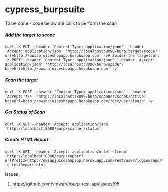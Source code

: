 # cypress_burpsuite

To be done - code below api calls to perform the scan

##### Add the target to scope
```
curl -X PUT --header 'Content-Type: application/json' --header 'Accept: application/json' 'http://localhost:8090/burp/target/scope?url=http://owsapjuiceshopapp.herokuapp.com' -v# Spider the targetcurl -X POST --header 'Content-Type: application/json' --header 'Accept: application/json' 'http://localhost:8090/burp/spider?baseUrl=http://owsapjuiceshopapp.herokuapp.com' -v
```

##### Scan the target
```
curl -X POST --header 'Content-Type: application/json' --header 'Accept: */*' 'http://localhost:8090/burp/scanner/scans/active?baseUrl=http://owsapjuiceshopapp.herokuapp.com/rest/user/login' -v
```

##### Get Status of Scan
```
curl -X GET --header 'Accept: application/json' 'http://localhost:8080/burp/scanner/status'
```

##### Create HTML Report
```
curl -X GET --header 'Accept: application/octet-stream' 'http://localhost:8080/burp/report?urlPrefix=http://owsapjuiceshopapp.herokuapp.com/rest/user/login&reportType=HTML' -o testReport.html
```

Issues 
1. https://github.com/vmware/burp-rest-api/issues/95
